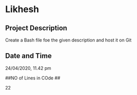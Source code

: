 # Likhesh 

## Project Description ##
Create a Bash file foe the given description and host it on Git

## Date and Time ##
24/04/2020, 11.42 pm

##NO of Lines in COde ##

22
